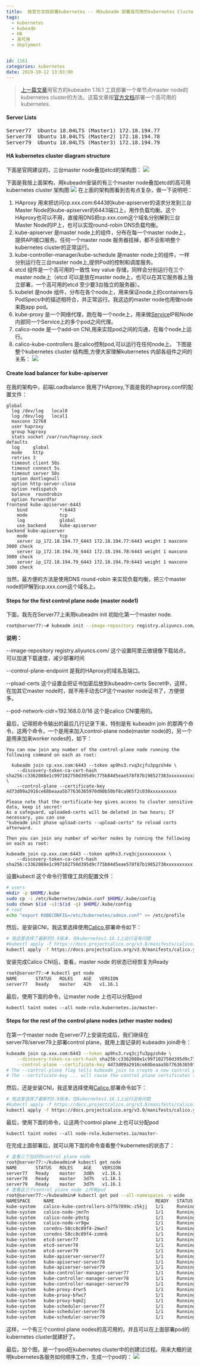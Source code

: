 ```yaml
---
title:  按官方文档部署kubernetes -- 用kubeadm 部署高可用的kubernetes Cluster  
tags:
  - kubernetes
  - kubeadm
  - HA
  - 高可用
  - deplyment


id: 1161
categories: kubernetes
date: 2019-10-12 13:03:00
---
```

> [上一篇文章](https://www.m690.com/archives/1160/)用官方的kubeadm 1.16.1 工具部署一个单节点master node的kubernetes cluster的方法。这篇文章按[官方文档](https://kubernetes.io/docs/setup/production-environment/tools/kubeadm/high-availability/)部署一个高可用的kubernetes.

#### Server Lists
<pre>
Server77  Ubuntu 18.04LTS (Master1) 172.18.194.77
Server78  Ubuntu 18.04LTS (Master2) 172.18.194.78
Server79  Ubuntu 18.04LTS (Master3) 172.18.194.79
</pre>

#### HA kubernetes cluster diagram structure
下面是官网建议的，三台master node叠加etcd的架构图：
![](../images/2019-10-12-17-10-02.png)

下面是我按上面架构，用kubeadm安装的有三个master node叠加etcd的高可用kubernetes cluster 架构图
![](../images/2019-10-12-16-04-32.png)
在上面的架构图看到去有点复杂，做一下说明吧：
1. HAproxy 用来把访问cp.xxx.com:6443的kube-apiserver的请求分发到三台Master Node的kube-apiserver的6443端口上，用作负载均衡。这个HAproxy也可以不用，直接用DNS把cp.xxx.com这个域名分别解到三台Master Node的IP上，也可以实现round-robin DNS负载均衡。
2. kube-apiserver 是master node上的组件，分布在每一个master node上，提供API接口服务。任何一个master node 服务器挂掉，都不会影响整个kubernetes cluster的正常运行。 
3. kube-controller-manager/kube-schedule 是master node上的组件，一样分别运行在三台master node上,提供Pod的控制和调度服务。
4. etcd 组件是一个高可用的一致性 key value 存储，同样会分别运行在三个master node上（etcd 可以是放在master node上，也可以在其它服务器上独立部署，一个高可用的etcd 至少要3台独立的服务器）。
5. kubelet 是node 组件，分布在各个node上，用来保证node上的containers与PodSpecs中的描述相符合，并正常运行。我这边的master node也用做node来跑app pod。
6. kube-proxy 是一个网络代理，跑在每一个node上，用来做[Service](https://kubernetes.io/docs/concepts/services-networking/service/)IP和Node内部同一个Service上的多个pod之间代理。
7. calico-node 是一个add-on CNI,用来实现pod之间的沟通，在每个node上运行。
8. calico-kube-controllers 是calico控制pod,可以运行在任何node上。
下图是整个kubernetes cluster 结构图,方便大家理解kubernetes 内部各组件之间的关系：
![](../images/2019-10-12-17-00-42.png)

#### Create load balancer for kube-apiserver 
在我的架构中，前端Loadbalance 我用了HAproxy,下面是我的haproxy.conf的配置文件：
```
global
  log /dev/log   local0
  log /dev/log   local1
  maxconn 32768
  user haproxy
  group haproxy
  stats socket /var/run/haproxy.sock
defaults
  log     global
  mode    http
  retries 3
  timeout client 50s
  timeout connect 5s
  timeout server 50s
  option dontlognull
  option http-server-close
  option redispatch
  balance  roundrobin
  option forwardfor
frontend kube-apiserver-6443
    bind            *:6443
    mode            tcp 
    log             global
    use_backend     kube-apiserver
backend kube-apiserver
    mode            tcp
    server ip_172.18.194.77_6443 172.18.194.77:6443 weight 1 maxconn 3000 check
    server ip_172.18.194.78_6443 172.18.194.78:6443 weight 1 maxconn 3000 check
    server ip_172.18.194.79_6443 172.18.194.79:6443 weight 1 maxconn 3000 check
```
当然，最方便的方法是使用DNS round-robin 来实现负载均衡，把三个master node的IP解到cp.xxx.com这个域名上。

#### Steps for the first control plane node (master node1)
下面，我先在Server77上来用kubeadm init 初始化第一个master node.
```sh
root@server77:~# kubeadm init --image-repository registry.aliyuncs.com/google_containers --control-plane-endpoint "cp.xxx.com:6443" --pod-network-cidr=192.168.0.0/16 --upload-certs
```

<b>说明：</b>
 
 --image-repository registry.aliyuncs.com/ 这个设置阿里云做镜像下载站点，可以加速下载速度，减少部署时间

 --control-plane-endpoint 是我的HAproxy的域名及端口。

 --pload-certs 这个设置会把证书加密后放到kubeadm-certs Secret中，这样，在加其它master node时，就不用手动去CP这个master node证书了，方便很多。

--pod-network-cidr=192.168.0.0/16 这个是calico CNI要用的。

最后，记得把命令输出的最后几行记录下来，特别是有 kubeadm join 的那两个命令，这两个命令，一个是用来加入control-plane node(master node)的，另一个是用来加来worker nodes的，如下：

```
You can now join any number of the control-plane node running the following command on each as root:

  kubeadm join cp.xxx.com:6443 --token ap9hs3.rvq3cjfu3pgzsh4e \
    --discovery-token-ca-cert-hash sha256:c3362088e1c997102750d395d9c775b84d5eae578f87b198527383xxxxxxxxxx \
    --control-plane --certificate-key 4d73d09a2916ce68beaaa5b77636365970d00b50bf8ca965f2c030xxxxxxxxxx

Please note that the certificate-key gives access to cluster sensitive data, keep it secret!
As a safeguard, uploaded-certs will be deleted in two hours; If necessary, you can use 
"kubeadm init phase upload-certs --upload-certs" to reload certs afterward.

Then you can join any number of worker nodes by running the following on each as root:

kubeadm join cp.xxx.com:6443 --token ap9hs3.rvq3cjxxxxxxxxxx \
    --discovery-token-ca-cert-hash sha256:c3362088e1c997102750d395d9c775b84d5eae578f87b19852738xxxxxxxxxx
``` 

设置kubectl 这个命令行管理工具的配置文件：
```sh
# users
mkdir -p $HOME/.kube
sudo cp -i /etc/kubernetes/admin.conf $HOME/.kube/config
sudo chown $(id -u):$(id -g) $HOME/.kube/config
# root
echo "export KUBECONFIG=/etc/kubernetes/admin.conf" >> /etc/profile
```

然后，是安装CNI，我这里选择使用[Calico](https://docs.projectcalico.org/latest/getting-started/kubernetes/installation/calico),部署命令如下：
```sh
# 我这里选择了最新的3.9版本，在kubernetes1.16.1上运行没有问题
#kubectl apply -f https://docs.projectcalico.org/v3.8/manifests/calico.yaml
kubectl apply -f https://docs.projectcalico.org/v3.9/manifests/calico.yaml
```

安装完成Calico CNI后，查看，master node 的状态已经恢复为Ready
```sh
root@server77:~# kubectl get node
NAME       STATUS   ROLES    AGE   VERSION
server77   Ready    master   42h   v1.16.1
```
最后，使用下面的命令，让master node 上也可以分配pod
```
kubectl taint nodes --all node-role.kubernetes.io/master-
```

#### Steps for the rest of the control plane nodes (other master nodes)
在第一个master node 在server77上安装完成后，我们继续在server78/server79上部署control plane，就用上面记录的 kubeadm join命令：
```sh
kubeadm join cp.xxx.com:6443 --token ap9hs3.rvq3cjfu3pgzsh4e \
    --discovery-token-ca-cert-hash sha256:c3362088e1c997102750d395d9c775b84d5eae578f87b198527383xxxxxxxxxx \
    --control-plane --certificate-key 4d73d09a2916ce68beaaa5b77636365970d00b50bf8ca965f2c030xxxxxxxxxx
# The --control-plane flag tells kubeadm join to create a new control plane. 这个参数用来加入control plane node（master node),而不是用来加入worker node.
# The --certificate-key ... will cause the control plane certificates to be downloaded from the kubeadm-certs Secret in the cluster and be decrypted using the given key. 这个参数是用来解密kubeadm-certs 用的，里面记录了kubeadm init时，在第一个control plane生成的，其它后加入的control plane 要使用的所有相关证书
```
然后，还是安装CNI，我这里选择使用[Calico](https://docs.projectcalico.org/latest/getting-started/kubernetes/installation/calico),部署命令如下：
```sh
# 我这里选择了最新的3.9版本，在kubernetes1.16.1上运行没有问题
#kubectl apply -f https://docs.projectcalico.org/v3.8/manifests/calico.yaml
kubectl apply -f https://docs.projectcalico.org/v3.9/manifests/calico.yaml
```
最后，使用下面的命令，让这两个control plane 上也可以分配pod
```
kubectl taint nodes --all node-role.kubernetes.io/master-
```

在完成上面部署后，就可以用下面的命令查看整个kubernetes的状态了：
```sh
# 查看三个加好的control plane node
root@server77:~/kubeadmin# kubectl get node
NAME       STATUS   ROLES    AGE    VERSION
server77   Ready    master   3d8h   v1.16.1
server78   Ready    master   3d7h   v1.16.1
server79   Ready    master   3d7h   v1.16.1
# 查看这三个control plane node 上所有pod
root@server77:~/kubeadmin# kubectl get pod --all-namespaces -o wide
NAMESPACE     NAME                                      READY   STATUS    RESTARTS   AGE     IP               NODE       NOMINATED NODE   READINESS GATES
kube-system   calico-kube-controllers-b7fb7899c-z5kjj   1/1     Running   0          2d14h   192.168.82.65    server79   <none>           <none>
kube-system   calico-node-jmn7n                         1/1     Running   0          3d7h    172.18.194.78    server78   <none>           <none>
kube-system   calico-node-p9stg                         1/1     Running   0          3d7h    172.18.194.77    server77   <none>           <none>
kube-system   calico-node-vr9gw                         1/1     Running   0          3d7h    172.18.194.79    server79   <none>           <none>
kube-system   coredns-58cc8c89f4-2mwn7                  1/1     Running   0          2d14h   192.168.82.66    server79   <none>           <none>
kube-system   coredns-58cc8c89f4-zzmnb                  1/1     Running   0          2d14h   192.168.215.65   server77   <none>           <none>
kube-system   etcd-server77                             1/1     Running   2          3d8h    172.18.194.77    server77   <none>           <none>
kube-system   etcd-server78                             1/1     Running   10         3d7h    172.18.194.78    server78   <none>           <none>
kube-system   etcd-server79                             1/1     Running   5          3d7h    172.18.194.79    server79   <none>           <none>
kube-system   kube-apiserver-server77                   1/1     Running   4          3d8h    172.18.194.77    server77   <none>           <none>
kube-system   kube-apiserver-server78                   1/1     Running   11         3d7h    172.18.194.78    server78   <none>           <none>
kube-system   kube-apiserver-server79                   1/1     Running   5          3d7h    172.18.194.79    server79   <none>           <none>
kube-system   kube-controller-manager-server77          1/1     Running   2          3d8h    172.18.194.77    server77   <none>           <none>
kube-system   kube-controller-manager-server78          1/1     Running   0          3d7h    172.18.194.78    server78   <none>           <none>
kube-system   kube-controller-manager-server79          1/1     Running   0          3d7h    172.18.194.79    server79   <none>           <none>
kube-system   kube-proxy-4rwr5                          1/1     Running   0          3d7h    172.18.194.79    server79   <none>           <none>
kube-system   kube-proxy-bfwc7                          1/1     Running   0          3d7h    172.18.194.78    server78   <none>           <none>
kube-system   kube-proxy-hqm2j                          1/1     Running   0          3d8h    172.18.194.77    server77   <none>           <none>
kube-system   kube-scheduler-server77                   1/1     Running   2          3d8h    172.18.194.77    server77   <none>           <none>
kube-system   kube-scheduler-server78                   1/1     Running   1          3d7h    172.18.194.78    server78   <none>           <none>
kube-system   kube-scheduler-server79                   1/1     Running   0          3d7h    172.18.194.79    server79   <none>           <none>
```
这样，一个有三个control plane nodes的高可用的，并且可以在上面部署pod的kubernetes cluster就建好了。

最后，加个图，是一个pod在kubernetes cluster中的创建过过程。用来大概的说明kubernetes各服务如何顺序工作，生成一个pod的：
![](../images/2019-10-12-23-53-15.png)